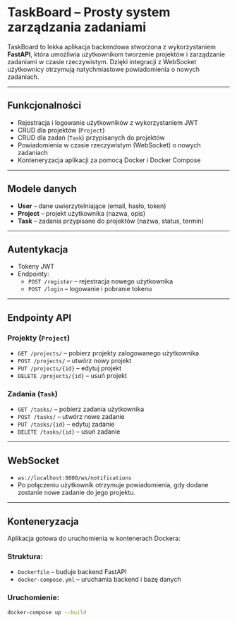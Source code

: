 # TaskBoard – Prosty system zarządzania zadaniami

TaskBoard to lekka aplikacja backendowa stworzona z wykorzystaniem **FastAPI**, która umożliwia użytkownikom tworzenie projektów i zarządzanie zadaniami w czasie rzeczywistym. Dzięki integracji z WebSocket użytkownicy otrzymują natychmiastowe powiadomienia o nowych zadaniach.

---

## Funkcjonalności

- Rejestracja i logowanie użytkowników z wykorzystaniem JWT
- CRUD dla projektów (`Project`)
- CRUD dla zadań (`Task`) przypisanych do projektów
- Powiadomienia w czasie rzeczywistym (WebSocket) o nowych zadaniach
- Konteneryzacja aplikacji za pomocą Docker i Docker Compose

---

## Modele danych

- **User** – dane uwierzytelniające (email, hasło, token)
- **Project** – projekt użytkownika (nazwa, opis)
- **Task** – zadania przypisane do projektów (nazwa, status, termin)

---

## Autentykacja

- Tokeny JWT
- Endpointy:
  - `POST /register` – rejestracja nowego użytkownika
  - `POST /login` – logowanie i pobranie tokenu

---

## Endpointy API

### Projekty (`Project`)
- `GET /projects/` – pobierz projekty zalogowanego użytkownika
- `POST /projects/` – utwórz nowy projekt
- `PUT /projects/{id}` – edytuj projekt
- `DELETE /projects/{id}` – usuń projekt

### Zadania (`Task`)
- `GET /tasks/` – pobierz zadania użytkownika
- `POST /tasks/` – utwórz nowe zadanie
- `PUT /tasks/{id}` – edytuj zadanie
- `DELETE /tasks/{id}` – usuń zadanie

---

## WebSocket

- `ws://localhost:8000/ws/notifications`
- Po połączeniu użytkownik otrzymuje powiadomienia, gdy dodane zostanie nowe zadanie do jego projektu.

---

## Konteneryzacja

Aplikacja gotowa do uruchomienia w kontenerach Dockera:

### Struktura:
- `Dockerfile` – buduje backend FastAPI
- `docker-compose.yml` – uruchamia backend i bazę danych

### Uruchomienie:
```bash
docker-compose up --build
